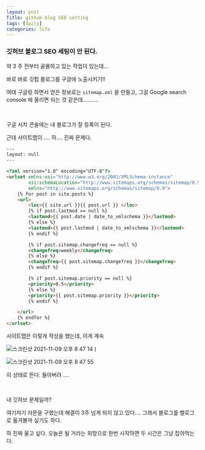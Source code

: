 ```yaml
---
layout: post
Title: github blog SEO setting
tags: [daily]
categories: life
---
```


### 깃허브 블로그 SEO 세팅이 안 된다. 

약 3 주 전부터 골몰하고 있는 작업이 있는데...

바로 바로 깃헙 블로그를 구글에 노출시키기!! 

여태 구글링 하면서 얻은 정보로는 `sitemap.xml` 을 만들고, 그걸 Google search console 에 올리면 되는 것 같은데..........

<br/>

구글 서치 콘솔에는 내 블로그가 잘 등록이 된다.

근데 사이트맵이 .... 하.... 진짜 문제다.

```html
---
layout: null
---

<?xml version="1.0" encoding="UTF-8"?>
<urlset xmlns:xsi="http://www.w3.org/2001/XMLSchema-instance" 
        xsi:schemaLocation="http://www.sitemaps.org/schemas/sitemap/0.9 http://www.sitemaps.org/schemas/sitemap/0.9/sitemap.xsd" 
        xmlns="http://www.sitemaps.org/schemas/sitemap/0.9">
    {% for post in site.posts %}
    <url>
        <loc>{{ site.url }}{{ post.url }} </loc> 
        {% if post.lastmod == null %}
        <lastmod>{{ post.date | date_to_xmlschema }}</lastmod>
        {% else %}
        <lastmod>{{ post.lastmod | date_to_xmlschema }}</lastmod>
        {% endif %}

        {% if post.sitemap.changefreq == null %}
        <changefreq>weekly</changefreq>
        {% else %}
        <changefreq>{{ post.sitemap.changefreq }}</changefreq>
        {% endif %}

        {% if post.sitemap.priority == null %}
        <priority>0.5</priority>
        {% else %}
        <priority>{{ post.sitemap.priority }}</priority>
        {% endif %}

    </url>
    {% endfor %}
</urlset>
```

사이트맵은 이렇게 작성을 했는데, 이게 계속 

![스크린샷 2021-11-09 오후 8 47 14](https://user-images.githubusercontent.com/89691274/140935800-73e4d047-c89b-4dd0-a496-4859956701af.png)
)

![스크린샷 2021-11-09 오후 8 47 55](https://user-images.githubusercontent.com/89691274/140935750-b904237b-01ea-4ad1-9942-f3c2970eb7d0.png)

이 상태로 뜬다. 돌아버려 .... 

<br/>

내 깃허브 문제일까? 

여기저기 자문을 구했는데 해결이 3주 넘게 되지 않고 있다.... 그래서 블로그를 벨로그로 옮겨볼까 싶기도 하다. 

하 진짜 울고 싶다. 오늘은 될 거라는 희망으로 한번 시작하면 두 시간은 그냥 잡아먹는다.

<br/>

<br/>